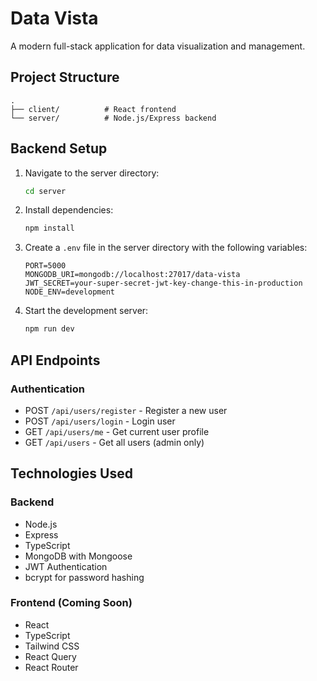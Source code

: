 # Data Vista

A modern full-stack application for data visualization and management.

## Project Structure

```
.
├── client/          # React frontend
└── server/          # Node.js/Express backend
```

## Backend Setup

1. Navigate to the server directory:
   ```bash
   cd server
   ```

2. Install dependencies:
   ```bash
   npm install
   ```

3. Create a `.env` file in the server directory with the following variables:
   ```
   PORT=5000
   MONGODB_URI=mongodb://localhost:27017/data-vista
   JWT_SECRET=your-super-secret-jwt-key-change-this-in-production
   NODE_ENV=development
   ```

4. Start the development server:
   ```bash
   npm run dev
   ```

## API Endpoints

### Authentication
- POST `/api/users/register` - Register a new user
- POST `/api/users/login` - Login user
- GET `/api/users/me` - Get current user profile
- GET `/api/users` - Get all users (admin only)

## Technologies Used

### Backend
- Node.js
- Express
- TypeScript
- MongoDB with Mongoose
- JWT Authentication
- bcrypt for password hashing

### Frontend (Coming Soon)
- React
- TypeScript
- Tailwind CSS
- React Query
- React Router 